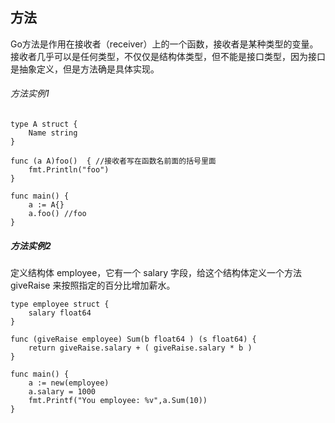 ## 方法
Go方法是作用在接收者（receiver）上的一个函数，接收者是某种类型的变量。接收者几乎可以是任何类型，不仅仅是结构体类型，但不能是接口类型，因为接口是抽象定义，但是方法确是具体实现。
###### 方法实例1
```
type A struct {
	Name string
}
 
func (a A)foo()  { //接收者写在函数名前面的括号里面
	fmt.Println("foo")
}
 
func main() {
	a := A{}
	a.foo() //foo
}
```
##### 方法实例2
定义结构体 employee，它有一个 salary 字段，给这个结构体定义一个方法 giveRaise 来按照指定的百分比增加薪水。
```
type employee struct {
	salary float64
}

func (giveRaise employee) Sum(b float64 ) (s float64) {
	return giveRaise.salary + ( giveRaise.salary * b )
}

func main() {
	a := new(employee)
	a.salary = 1000
	fmt.Printf("You employee: %v",a.Sum(10))
}
```
